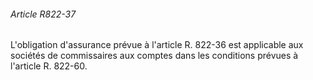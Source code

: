 ###### Article R822-37

L'obligation d'assurance prévue à l'article R. 822-36 est applicable aux sociétés de commissaires aux comptes dans les conditions prévues à l'article R. 822-60.


